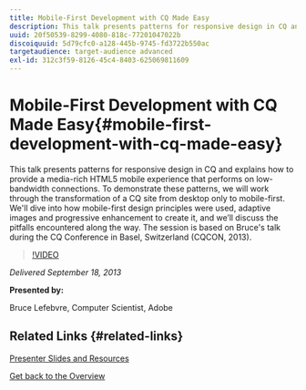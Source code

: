 ```yaml
---
title: Mobile-First Development with CQ Made Easy
description: This talk presents patterns for responsive design in CQ and explains how to provide a media-rich HTML5 mobile experience that performs on low-bandwidth connections. To demonstrate these patterns, we will work through the transformation of a CQ site from desktop only to mobile-first. We'll dive into how mobile-first design principles were used, adaptive images and progressive enhancement to create it, and we’ll discuss the pitfalls encountered along the way. The session is based on Bruce's talk during the CQ Conference in Basel, Switzerland (CQCON, 2013).
uuid: 20f50539-8299-4080-818c-77201047022b
discoiquuid: 5d79cfc0-a128-445b-9745-fd3722b550ac
targetaudience: target-audience advanced
exl-id: 312c3f59-8126-45c4-8403-625069811609
---
```

# Mobile-First Development with CQ Made Easy{#mobile-first-development-with-cq-made-easy}

This talk presents patterns for responsive design in CQ and explains how to provide a media-rich HTML5 mobile experience that performs on low-bandwidth connections. To demonstrate these patterns, we will work through the transformation of a CQ site from desktop only to mobile-first. We'll dive into how mobile-first design principles were used, adaptive images and progressive enhancement to create it, and we’ll discuss the pitfalls encountered along the way. The session is based on Bruce's talk during the CQ Conference in Basel, Switzerland (CQCON, 2013). 

>[!VIDEO](https://video.tv.adobe.com/v/19572/?quality=9)

*Delivered September 18, 2013*

**Presented by:**

Bruce Lefebvre, Computer Scientist, Adobe

## Related Links {#related-links}

[Presenter Slides and Resources](http://brucelefebvre.com/blog/2013/09/18/cq-gems-mobile-first-development/)

[Get back to the Overview](https://helpx.adobe.com/experience-manager/kt/eseminars/gems/aem-index.html)
